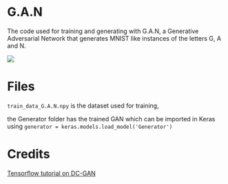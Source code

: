 # G.A.N
The code used for training and generating with G.A.N, a Generative Adversarial Network that generates MNIST like instances of the letters G, A and N.

![](dcgan.gif)

# Files

`train_data_G.A.N.npy` is the dataset used for training,

the Generator folder has the trained GAN which can be imported in Keras using `generator = keras.models.load_model('Generator')`

# Credits 
[Tensorflow tutorial on DC-GAN](https://www.tensorflow.org/tutorials/generative/dcgan)
